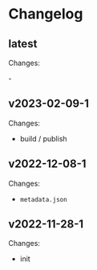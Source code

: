 # Changelog

## latest

Changes:

\-

## v2023-02-09-1

Changes:

- build / publish

## v2022-12-08-1

Changes:

- `metadata.json`

## v2022-11-28-1

Changes:

- init
